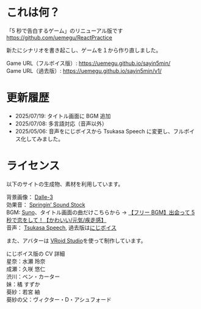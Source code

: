 # これは何？

「5 秒で告白するゲーム」のリニューアル版です  
https://github.com/uemegu/ReactPractice

新たにシナリオを書き起こし、ゲームを１から作り直しました。

Game URL（フルボイス版）: https://uemegu.github.io/sayin5min/  
Game URL（過去版）: https://uemegu.github.io/sayin5min/v1/

# 更新履歴

- 2025/07/19: タイトル画面に BGM 追加
- 2025/07/08: 多言語対応（音声以外）
- 2025/05/06: 音声をにじボイスから Tsukasa Speech に変更し、フルボイス化してみました。

# ライセンス

以下のサイトの生成物、素材を利用しています。

背景画像： [Dalle-3](https://openai.com/ja-JP/)  
効果音： [Springin’ Sound Stock](https://www.springin.org/sound-stock/)  
BGM: [Suno](https://suno.com/)、タイトル画面の曲だけこちらから → [
【フリー BGM】出会って 5 秒で恋をして！【かわいい/元気/疾走感】](https://www.youtube.com/watch?v=oXD9X4sge34)  
音声： [Tsukasa Speech](https://huggingface.co/Respair/Tsukasa_Speech), 過去版は[にじボイス](https://nijivoice.com/)

また、アバターは [VRoid Studio](https://vroid.com/studio)を使って制作しています。

にじボイス版の CV 詳細  
星奈：水瀬 玲奈  
成瀬：久咲 悠仁  
渋川：ベン・カーター  
妹：橘 すずか  
葵紗：若宮 紬  
葵紗の父：ヴィクター・D・アシュフォード
